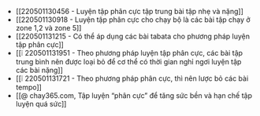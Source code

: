 - [[220501130456 - Luyện tập phân cực tập trung bài tập nhẹ và nặng]]
- [[220501130918 - Luyện tập phân cực cho chạy bộ là các bài tập chạy ở zone 1,2 và zone 5]]
- [[220501131215 - Có thể áp dụng các bài tabata cho phương pháp luyện tập phân cực]]
- [[❕ 220501131951 - Theo phương pháp luyện tập phân cực, các bài tập trung bình nên được loại bỏ để cơ thể có thời gian nghỉ ngơi luyện tập các bài nặng]]
- [[❕ 220501131721 - Theo phương pháp phân cực, thì nên lược bỏ các bài tempo]]
- [[@ chay365.com, Tập luyện “phân cực” để tăng sức bền và hạn chế tập luyện quá sức]]
